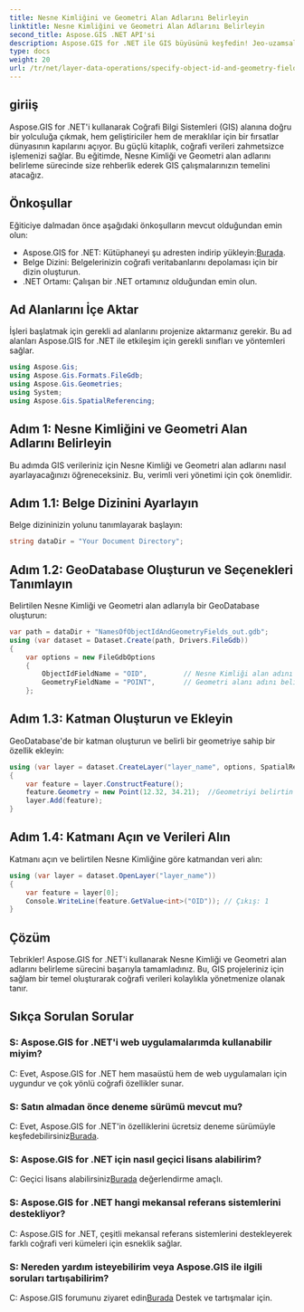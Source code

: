 ```yaml
---
title: Nesne Kimliğini ve Geometri Alan Adlarını Belirleyin
linktitle: Nesne Kimliğini ve Geometri Alan Adlarını Belirleyin
second_title: Aspose.GIS .NET API'si
description: Aspose.GIS for .NET ile GIS büyüsünü keşfedin! Jeo-uzamsal verileri zahmetsizce yönetin. Hemen indirin ve mekansal zekanın gücünü açığa çıkarın.
type: docs
weight: 20
url: /tr/net/layer-data-operations/specify-object-id-and-geometry-field-names/
---
```

## giriiş
Aspose.GIS for .NET'i kullanarak Coğrafi Bilgi Sistemleri (GIS) alanına doğru bir yolculuğa çıkmak, hem geliştiriciler hem de meraklılar için bir fırsatlar dünyasının kapılarını açıyor. Bu güçlü kitaplık, coğrafi verileri zahmetsizce işlemenizi sağlar. Bu eğitimde, Nesne Kimliği ve Geometri alan adlarını belirleme sürecinde size rehberlik ederek GIS çalışmalarınızın temelini atacağız.
## Önkoşullar
Eğiticiye dalmadan önce aşağıdaki önkoşulların mevcut olduğundan emin olun:
-  Aspose.GIS for .NET: Kütüphaneyi şu adresten indirip yükleyin:[Burada](https://releases.aspose.com/gis/net/).
- Belge Dizini: Belgelerinizin coğrafi veritabanlarını depolaması için bir dizin oluşturun.
- .NET Ortamı: Çalışan bir .NET ortamınız olduğundan emin olun.
## Ad Alanlarını İçe Aktar
İşleri başlatmak için gerekli ad alanlarını projenize aktarmanız gerekir. Bu ad alanları Aspose.GIS for .NET ile etkileşim için gerekli sınıfları ve yöntemleri sağlar.
```csharp
using Aspose.Gis;
using Aspose.Gis.Formats.FileGdb;
using Aspose.Gis.Geometries;
using System;
using Aspose.Gis.SpatialReferencing;
```
## Adım 1: Nesne Kimliğini ve Geometri Alan Adlarını Belirleyin
Bu adımda GIS verileriniz için Nesne Kimliği ve Geometri alan adlarını nasıl ayarlayacağınızı öğreneceksiniz. Bu, verimli veri yönetimi için çok önemlidir.
## Adım 1.1: Belge Dizinini Ayarlayın
Belge dizininizin yolunu tanımlayarak başlayın:
```csharp
string dataDir = "Your Document Directory";
```
## Adım 1.2: GeoDatabase Oluşturun ve Seçenekleri Tanımlayın
Belirtilen Nesne Kimliği ve Geometri alan adlarıyla bir GeoDatabase oluşturun:
```csharp
var path = dataDir + "NamesOfObjectIdAndGeometryFields_out.gdb";
using (var dataset = Dataset.Create(path, Drivers.FileGdb))
{
    var options = new FileGdbOptions
    {
        ObjectIdFieldName = "OID",         // Nesne Kimliği alan adını belirtin
        GeometryFieldName = "POINT",       // Geometri alanı adını belirtin
    };
```
## Adım 1.3: Katman Oluşturun ve Ekleyin
GeoDatabase'de bir katman oluşturun ve belirli bir geometriye sahip bir özellik ekleyin:
```csharp
using (var layer = dataset.CreateLayer("layer_name", options, SpatialReferenceSystem.Wgs84))
{
    var feature = layer.ConstructFeature();
    feature.Geometry = new Point(12.32, 34.21);  //Geometriyi belirtin (bu durumda bir nokta)
    layer.Add(feature);
}
```
## Adım 1.4: Katmanı Açın ve Verileri Alın
Katmanı açın ve belirtilen Nesne Kimliğine göre katmandan veri alın:
```csharp
using (var layer = dataset.OpenLayer("layer_name"))
{
    var feature = layer[0];
    Console.WriteLine(feature.GetValue<int>("OID")); // Çıkış: 1
}
```
## Çözüm
Tebrikler! Aspose.GIS for .NET'i kullanarak Nesne Kimliği ve Geometri alan adlarını belirleme sürecini başarıyla tamamladınız. Bu, GIS projeleriniz için sağlam bir temel oluşturarak coğrafi verileri kolaylıkla yönetmenize olanak tanır.
## Sıkça Sorulan Sorular
### S: Aspose.GIS for .NET'i web uygulamalarımda kullanabilir miyim?
C: Evet, Aspose.GIS for .NET hem masaüstü hem de web uygulamaları için uygundur ve çok yönlü coğrafi özellikler sunar.
### S: Satın almadan önce deneme sürümü mevcut mu?
 C: Evet, Aspose.GIS for .NET'in özelliklerini ücretsiz deneme sürümüyle keşfedebilirsiniz[Burada](https://releases.aspose.com/).
### S: Aspose.GIS for .NET için nasıl geçici lisans alabilirim?
 C: Geçici lisans alabilirsiniz[Burada](https://purchase.aspose.com/temporary-license/) değerlendirme amaçlı.
### S: Aspose.GIS for .NET hangi mekansal referans sistemlerini destekliyor?
C: Aspose.GIS for .NET, çeşitli mekansal referans sistemlerini destekleyerek farklı coğrafi veri kümeleri için esneklik sağlar.
### S: Nereden yardım isteyebilirim veya Aspose.GIS ile ilgili soruları tartışabilirim?
 C: Aspose.GIS forumunu ziyaret edin[Burada](https://forum.aspose.com/c/gis/33) Destek ve tartışmalar için.